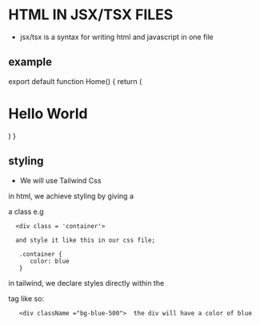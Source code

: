 # HTML IN JSX/TSX FILES

- jsx/tsx is a syntax for writing html and javascript in one file

## example

export default function Home() {
    return (
        <div>
          <h1>Hello World</h1>
        </div>
    )
}

## styling

- We will use Tailwind Css

in html, we achieve styling by giving a <div> a class e.g
      
      <div class = 'container'>

      and style it like this in our css file;

       .container {
          color: blue
       }

in tailwind, we declare styles directly within the <div> tag like so:
       
       <div className ="bg-blue-500">  the div will have a color of blue